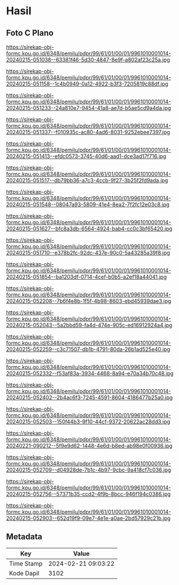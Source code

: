# Hasil

## Foto C Plano

https://sirekap-obj-formc.kpu.go.id/6348/pemilu/pdpr/99/61/01/00/01/9961010001014-20240215-051038--63381f46-5d30-4847-8e9f-a802af23c25a.jpg

https://sirekap-obj-formc.kpu.go.id/6348/pemilu/pdpr/99/61/01/00/01/9961010001014-20240215-051158--1c4b0949-0a12-4922-b3f3-7205819c88df.jpg

https://sirekap-obj-formc.kpu.go.id/6348/pemilu/pdpr/99/61/01/00/01/9961010001014-20240215-051233--24a810e7-9454-41a8-ae7d-b5ae5cd9a4da.jpg

https://sirekap-obj-formc.kpu.go.id/6348/pemilu/pdpr/99/61/01/00/01/9961010001014-20240215-051337--f010935c-ac80-4ad6-8031-9252ebee7397.jpg

https://sirekap-obj-formc.kpu.go.id/6348/pemilu/pdpr/99/61/01/00/01/9961010001014-20240215-051413--efdc0573-3745-40d6-aad1-dce3ad17f716.jpg

https://sirekap-obj-formc.kpu.go.id/6348/pemilu/pdpr/99/61/01/00/01/9961010001014-20240215-051517--db79bb36-a7c3-4ccb-9f27-3b25f2fd9ada.jpg

https://sirekap-obj-formc.kpu.go.id/6348/pemilu/pdpr/99/61/01/00/01/9961010001014-20240215-051548--08047a93-5809-41e4-8ea2-7f2fc12e03c8.jpg

https://sirekap-obj-formc.kpu.go.id/6348/pemilu/pdpr/99/61/01/00/01/9961010001014-20240215-051627--bfc8a3db-6564-4924-bab4-cc0c3bf65420.jpg

https://sirekap-obj-formc.kpu.go.id/6348/pemilu/pdpr/99/61/01/00/01/9961010001014-20240215-051710--e378b2fc-92dc-437e-90c0-5a43285a39f8.jpg

https://sirekap-obj-formc.kpu.go.id/6348/pemilu/pdpr/99/61/01/00/01/9961010001014-20240215-051854--ba1203df-0714-4cef-b0b5-a2ef18a44041.jpg

https://sirekap-obj-formc.kpu.go.id/6348/pemilu/pdpr/99/61/01/00/01/9961010001014-20240215-052208--7b6f4e8b-1f5f-4b98-8603-ebd45939dae3.jpg

https://sirekap-obj-formc.kpu.go.id/6348/pemilu/pdpr/99/61/01/00/01/9961010001014-20240215-052043--5a2bbd59-fa4d-474e-905c-ed16912924a4.jpg

https://sirekap-obj-formc.kpu.go.id/6348/pemilu/pdpr/99/61/01/00/01/9961010001014-20240215-052259--c3c71507-db1b-4791-80da-26b1ad525e40.jpg

https://sirekap-obj-formc.kpu.go.id/6348/pemilu/pdpr/99/61/01/00/01/9961010001014-20240215-052332--f53af83a-3934-4468-8a94-e70a34b70c48.jpg

https://sirekap-obj-formc.kpu.go.id/6348/pemilu/pdpr/99/61/01/00/01/9961010001014-20240215-052402--2b4ac6f3-7245-4591-8604-4186477b25a0.jpg

https://sirekap-obj-formc.kpu.go.id/6348/pemilu/pdpr/99/61/01/00/01/9961010001014-20240215-052503--150f44b3-9f10-44cf-9372-20622ac28dd3.jpg

https://sirekap-obj-formc.kpu.go.id/6348/pemilu/pdpr/99/61/01/00/01/9961010001014-20240221-090212--5f9e9d62-1448-4e6d-b8ed-ab98e0f00936.jpg

https://sirekap-obj-formc.kpu.go.id/6348/pemilu/pdpr/99/61/01/00/01/9961010001014-20240215-052709--d04928de-7b1c-4b97-9cbc-9a418cf7c036.jpg

https://sirekap-obj-formc.kpu.go.id/6348/pemilu/pdpr/99/61/01/00/01/9961010001014-20240215-052756--57371b35-ccd2-4f9b-8bcc-946f194c0386.jpg

https://sirekap-obj-formc.kpu.go.id/6348/pemilu/pdpr/99/61/01/00/01/9961010001014-20240215-052903--652d19f9-09e7-4e1e-a0ae-2bd57929c21b.jpg


## Metadata

| Key        | Value               |
| ---------- | ------------------- |
| Time Stamp | 2024-02-21 09:03:22 |
| Kode Dapil | 3102                |



